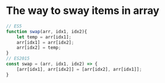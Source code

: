 # The way to sway items in array

``` js
// ES5
function swap(arr, idx1, idx2){
    let temp = arr[idx1];
    arr[idx1] = arr[idx2];
    arr[idx2] = temp;
}
// ES2015
const swap = (arr, idx1, idx2) => {
    [arr[idx1], arr[idx2]] = [arr[idx2], arr[idx1]];
}

```
